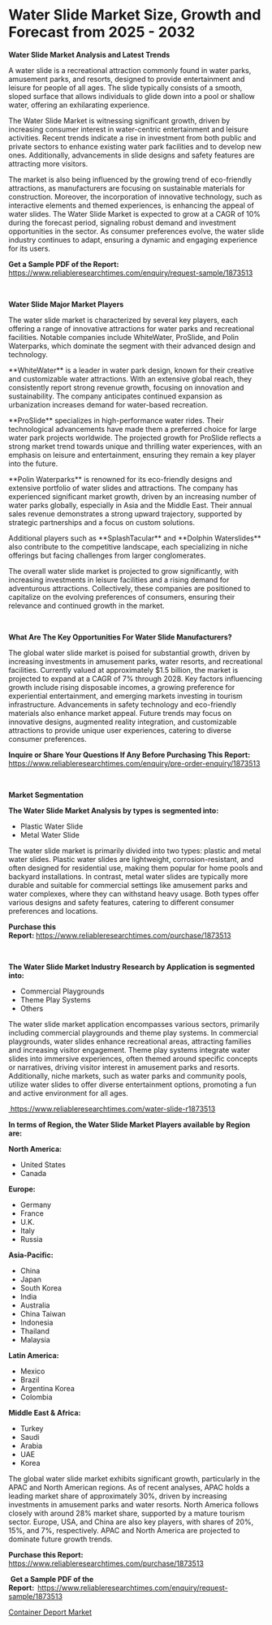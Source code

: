 <p><h1>Water Slide Market Size, Growth and Forecast from 2025 - 2032</h1></p><p><strong>Water Slide Market Analysis and Latest Trends</strong></p>
<p><p>A water slide is a recreational attraction commonly found in water parks, amusement parks, and resorts, designed to provide entertainment and leisure for people of all ages. The slide typically consists of a smooth, sloped surface that allows individuals to glide down into a pool or shallow water, offering an exhilarating experience.</p><p>The Water Slide Market is witnessing significant growth, driven by increasing consumer interest in water-centric entertainment and leisure activities. Recent trends indicate a rise in investment from both public and private sectors to enhance existing water park facilities and to develop new ones. Additionally, advancements in slide designs and safety features are attracting more visitors.</p><p>The market is also being influenced by the growing trend of eco-friendly attractions, as manufacturers are focusing on sustainable materials for construction. Moreover, the incorporation of innovative technology, such as interactive elements and themed experiences, is enhancing the appeal of water slides. The Water Slide Market is expected to grow at a CAGR of 10% during the forecast period, signaling robust demand and investment opportunities in the sector. As consumer preferences evolve, the water slide industry continues to adapt, ensuring a dynamic and engaging experience for its users.</p></p>
<p><strong>Get a Sample PDF of the Report:&nbsp;</strong> <a href="https://www.reliableresearchtimes.com/enquiry/request-sample/1873513?utm_campaign=2310&utm_medium=2&utm_source=Github&utm_content=ia&utm_term=16022025&utm_id=water-slide">https://www.reliableresearchtimes.com/enquiry/request-sample/1873513</a></p>
<p>&nbsp;</p>
<p><strong>Water Slide Major Market Players</strong></p>
<p><p>The water slide market is characterized by several key players, each offering a range of innovative attractions for water parks and recreational facilities. Notable companies include WhiteWater, ProSlide, and Polin Waterparks, which dominate the segment with their advanced design and technology.</p><p>**WhiteWater** is a leader in water park design, known for their creative and customizable water attractions. With an extensive global reach, they consistently report strong revenue growth, focusing on innovation and sustainability. The company anticipates continued expansion as urbanization increases demand for water-based recreation.</p><p>**ProSlide** specializes in high-performance water rides. Their technological advancements have made them a preferred choice for large water park projects worldwide. The projected growth for ProSlide reflects a strong market trend towards unique and thrilling water experiences, with an emphasis on leisure and entertainment, ensuring they remain a key player into the future.</p><p>**Polin Waterparks** is renowned for its eco-friendly designs and extensive portfolio of water slides and attractions. The company has experienced significant market growth, driven by an increasing number of water parks globally, especially in Asia and the Middle East. Their annual sales revenue demonstrates a strong upward trajectory, supported by strategic partnerships and a focus on custom solutions.</p><p>Additional players such as **SplashTacular** and **Dolphin Waterslides** also contribute to the competitive landscape, each specializing in niche offerings but facing challenges from larger conglomerates. </p><p>The overall water slide market is projected to grow significantly, with increasing investments in leisure facilities and a rising demand for adventurous attractions. Collectively, these companies are positioned to capitalize on the evolving preferences of consumers, ensuring their relevance and continued growth in the market.</p></p>
<p>&nbsp;</p>
<p><strong>What Are The Key Opportunities For Water Slide Manufacturers?</strong></p>
<p><p>The global water slide market is poised for substantial growth, driven by increasing investments in amusement parks, water resorts, and recreational facilities. Currently valued at approximately $1.5 billion, the market is projected to expand at a CAGR of 7% through 2028. Key factors influencing growth include rising disposable incomes, a growing preference for experiential entertainment, and emerging markets investing in tourism infrastructure. Advancements in safety technology and eco-friendly materials also enhance market appeal. Future trends may focus on innovative designs, augmented reality integration, and customizable attractions to provide unique user experiences, catering to diverse consumer preferences.</p></p>
<p><strong>Inquire or Share Your Questions If Any Before Purchasing This Report:</strong> <a href="https://www.reliableresearchtimes.com/enquiry/pre-order-enquiry/1873513?utm_campaign=2310&utm_medium=2&utm_source=Github&utm_content=ia&utm_term=16022025&utm_id=water-slide">https://www.reliableresearchtimes.com/enquiry/pre-order-enquiry/1873513</a></p>
<p>&nbsp;</p>
<p><strong>Market Segmentation</strong></p>
<p><strong>The Water Slide Market Analysis by types is segmented into:</strong></p>
<p><ul><li>Plastic Water Slide</li><li>Metal Water Slide</li></ul></p>
<p><p>The water slide market is primarily divided into two types: plastic and metal water slides. Plastic water slides are lightweight, corrosion-resistant, and often designed for residential use, making them popular for home pools and backyard installations. In contrast, metal water slides are typically more durable and suitable for commercial settings like amusement parks and water complexes, where they can withstand heavy usage. Both types offer various designs and safety features, catering to different consumer preferences and locations.</p></p>
<p><strong>Purchase this Report:&nbsp;</strong><a href="https://www.reliableresearchtimes.com/purchase/1873513?utm_campaign=2310&utm_medium=2&utm_source=Github&utm_content=ia&utm_term=16022025&utm_id=water-slide">https://www.reliableresearchtimes.com/purchase/1873513</a></p>
<p>&nbsp;</p>
<p><strong>The Water Slide Market Industry Research by Application is segmented into:</strong></p>
<p><ul><li>Commercial Playgrounds</li><li>Theme Play Systems</li><li>Others</li></ul></p>
<p><p>The water slide market application encompasses various sectors, primarily including commercial playgrounds and theme play systems. In commercial playgrounds, water slides enhance recreational areas, attracting families and increasing visitor engagement. Theme play systems integrate water slides into immersive experiences, often themed around specific concepts or narratives, driving visitor interest in amusement parks and resorts. Additionally, niche markets, such as water parks and community pools, utilize water slides to offer diverse entertainment options, promoting a fun and active environment for all ages.</p></p>
<p><a href="https://www.reliableresearchtimes.com/water-slide-r1873513?utm_campaign=2310&utm_medium=2&utm_source=Github&utm_content=ia&utm_term=16022025&utm_id=water-slide">&nbsp;https://www.reliableresearchtimes.com/water-slide-r1873513</a></p>
<p><strong>In terms of Region, the Water Slide Market Players available by Region are:</strong></p>
<p>
    <p> <strong> North America: </strong>
        <ul>
            <li>United States</li>
            <li>Canada</li>
        </ul>
        </p> 
    <p> <strong> Europe: </strong>
        <ul>
            <li>Germany</li>
            <li>France</li>
            <li>U.K.</li>
            <li>Italy</li>
            <li>Russia</li>
        </ul>
        </p> 
    <p> <strong> Asia-Pacific: </strong>
        <ul>
            <li>China</li>
            <li>Japan</li>
            <li>South Korea</li>
            <li>India</li>
            <li>Australia</li>
            <li>China Taiwan</li>
            <li>Indonesia</li>
            <li>Thailand</li>
            <li>Malaysia</li>
        </ul>
        </p> 
    <p> <strong> Latin America: </strong>
        <ul>
            <li>Mexico</li>
            <li>Brazil</li>
            <li>Argentina Korea</li>
            <li>Colombia</li>
        </ul>
        </p> 
    <p> <strong> Middle East & Africa: </strong>
        <ul>
            <li>Turkey</li>
            <li>Saudi</li>
            <li>Arabia</li>
            <li>UAE</li>
            <li>Korea</li>
        </ul>
    </p>
    </p>
<p><p>The global water slide market exhibits significant growth, particularly in the APAC and North American regions. As of recent analyses, APAC holds a leading market share of approximately 30%, driven by increasing investments in amusement parks and water resorts. North America follows closely with around 28% market share, supported by a mature tourism sector. Europe, USA, and China are also key players, with shares of 20%, 15%, and 7%, respectively. APAC and North America are projected to dominate future growth trends.</p></p>
<p><strong>Purchase this Report: </strong><a href="https://www.reliableresearchtimes.com/purchase/1873513?utm_campaign=2310&utm_medium=2&utm_source=Github&utm_content=ia&utm_term=16022025&utm_id=water-slide">https://www.reliableresearchtimes.com/purchase/1873513</a></p>
<p>&nbsp;<strong>Get a Sample PDF of the Report:&nbsp;&nbsp;</strong><a href="https://www.reliableresearchtimes.com/enquiry/request-sample/1873513?utm_campaign=2310&utm_medium=2&utm_source=Github&utm_content=ia&utm_term=16022025&utm_id=water-slide">https://www.reliableresearchtimes.com/enquiry/request-sample/1873513</a></p>
<p><strong></strong></p>
<p><p><a href="https://github.com/yankimber90yankim/Market-Research-Report-List-1/blob/main/container-deport-market.md?utm_campaign=2310&utm_medium=2&utm_source=Github&utm_content=ia&utm_term=16022025&utm_id=water-slide">Container Deport Market</a></p></p>